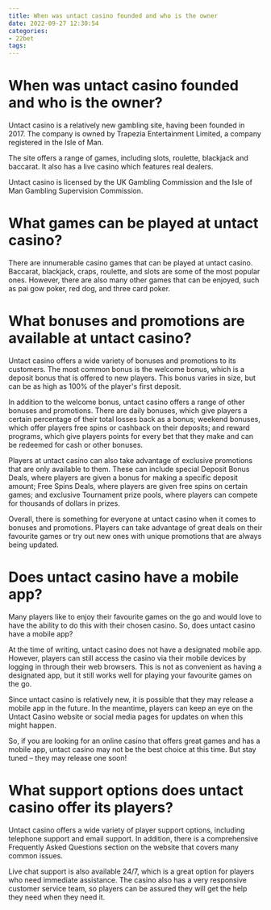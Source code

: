 ```yaml
---
title: When was untact casino founded and who is the owner
date: 2022-09-27 12:30:54
categories:
- 22bet
tags:
---
```



# When was untact casino founded and who is the owner?

Untact casino is a relatively new gambling site, having been founded in 2017. The company is owned by Trapezia Entertainment Limited, a company registered in the Isle of Man.

The site offers a range of games, including slots, roulette, blackjack and baccarat. It also has a live casino which features real dealers.

Untact casino is licensed by the UK Gambling Commission and the Isle of Man Gambling Supervision Commission.

# What games can be played at untact casino?

There are innumerable casino games that can be played at untact casino. Baccarat, blackjack, craps, roulette, and slots are some of the most popular ones. However, there are also many other games that can be enjoyed, such as pai gow poker, red dog, and three card poker.

# What bonuses and promotions are available at untact casino?

Untact casino offers a wide variety of bonuses and promotions to its customers. The most common bonus is the welcome bonus, which is a deposit bonus that is offered to new players. This bonus varies in size, but can be as high as 100% of the player's first deposit.

In addition to the welcome bonus, untact casino offers a range of other bonuses and promotions. There are daily bonuses, which give players a certain percentage of their total losses back as a bonus; weekend bonuses, which offer players free spins or cashback on their deposits; and reward programs, which give players points for every bet that they make and can be redeemed for cash or other bonuses.

Players at untact casino can also take advantage of exclusive promotions that are only available to them. These can include special Deposit Bonus Deals, where players are given a bonus for making a specific deposit amount; Free Spins Deals, where players are given free spins on certain games; and exclusive Tournament prize pools, where players can compete for thousands of dollars in prizes.

Overall, there is something for everyone at untact casino when it comes to bonuses and promotions. Players can take advantage of great deals on their favourite games or try out new ones with unique promotions that are always being updated.

# Does untact casino have a mobile app?

Many players like to enjoy their favourite games on the go and would love to have the ability to do this with their chosen casino. So, does untact casino have a mobile app?

At the time of writing, untact casino does not have a designated mobile app. However, players can still access the casino via their mobile devices by logging in through their web browsers. This is not as convenient as having a designated app, but it still works well for playing your favourite games on the go.

Since untact casino is relatively new, it is possible that they may release a mobile app in the future. In the meantime, players can keep an eye on the Untact Casino website or social media pages for updates on when this might happen.

So, if you are looking for an online casino that offers great games and has a mobile app, untact casino may not be the best choice at this time. But stay tuned – they may release one soon!

# What support options does untact casino offer its players?

Untact casino offers a wide variety of player support options, including telephone support and email support. In addition, there is a comprehensive Frequently Asked Questions section on the website that covers many common issues.

Live chat support is also available 24/7, which is a great option for players who need immediate assistance. The casino also has a very responsive customer service team, so players can be assured they will get the help they need when they need it.